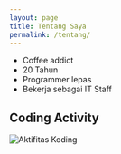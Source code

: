 ```yaml
---
layout: page
title: Tentang Saya
permalink: /tentang/
---
```


- Coffee addict
- 20 Tahun
- Programmer lepas
- Bekerja sebagai IT Staff

## Coding Activity

![Aktifitas Koding](https://wakatime.com/share/@xanarciz/6e8ef2f2-ed6a-4536-9a58-704148535359.svg)